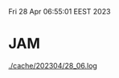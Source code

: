 Fri 28 Apr 06:55:01 EEST 2023
# JAM
<a href='./cache/202304/28_06.log'>./cache/202304/28_06.log</a>
